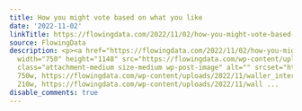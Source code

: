 ```yaml
---
title: How you might vote based on what you like
date: '2022-11-02'
linkTitle: https://flowingdata.com/2022/11/02/how-you-might-vote-based-on-what-you-like/
source: FlowingData
description: <p><a href="https://flowingdata.com/2022/11/02/how-you-might-vote-based-on-what-you-like/"><img
  width="750" height="1148" src="https://flowingdata.com/wp-content/uploads/2022/11/waller_interests_poster_Page_grey-e1667405151366-750x1148.png"
  class="attachment-medium size-medium wp-post-image" alt="" srcset="https://flowingdata.com/wp-content/uploads/2022/11/waller_interests_poster_Page_grey-e1667405151366-750x1148.png
  750w, https://flowingdata.com/wp-content/uploads/2022/11/waller_interests_poster_Page_grey-e1667405151366-210x321.png
  210w, https://flowingdata.com/wp-content/uploads/2022/11/wall ...
disable_comments: true
---
```

<p><a href="https://flowingdata.com/2022/11/02/how-you-might-vote-based-on-what-you-like/"><img width="750" height="1148" src="https://flowingdata.com/wp-content/uploads/2022/11/waller_interests_poster_Page_grey-e1667405151366-750x1148.png" class="attachment-medium size-medium wp-post-image" alt="" srcset="https://flowingdata.com/wp-content/uploads/2022/11/waller_interests_poster_Page_grey-e1667405151366-750x1148.png 750w, https://flowingdata.com/wp-content/uploads/2022/11/waller_interests_poster_Page_grey-e1667405151366-210x321.png 210w, https://flowingdata.com/wp-content/uploads/2022/11/wall ...